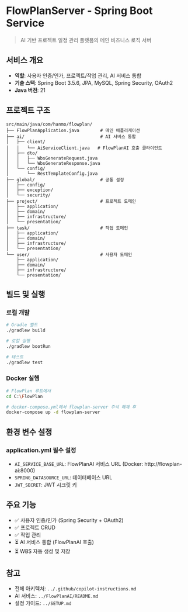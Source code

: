 # FlowPlanServer - Spring Boot Service

> AI 기반 프로젝트 일정 관리 플랫폼의 메인 비즈니스 로직 서버

## 서비스 개요
- **역할**: 사용자 인증/인가, 프로젝트/작업 관리, AI 서비스 통합
- **기술 스택**: Spring Boot 3.5.6, JPA, MySQL, Spring Security, OAuth2
- **Java 버전**: 21

## 프로젝트 구조

```
src/main/java/com/hanmo/flowplan/
├── FlowPlanApplication.java        # 메인 애플리케이션
├── ai/                             # AI 서비스 통합
│   ├── client/
│   │   └── AiServiceClient.java   # FlowPlanAI 호출 클라이언트
│   ├── dto/
│   │   ├── WbsGenerateRequest.java
│   │   └── WbsGenerateResponse.java
│   └── config/
│       └── RestTemplateConfig.java
├── global/                         # 공통 설정
│   ├── config/
│   ├── exception/
│   └── security/
├── project/                        # 프로젝트 도메인
│   ├── application/
│   ├── domain/
│   ├── infrastructure/
│   └── presentation/
├── task/                           # 작업 도메인
│   ├── application/
│   ├── domain/
│   ├── infrastructure/
│   └── presentation/
└── user/                           # 사용자 도메인
    ├── application/
    ├── domain/
    ├── infrastructure/
    └── presentation/
```

## 빌드 및 실행

### 로컬 개발
```bash
# Gradle 빌드
./gradlew build

# 로컬 실행
./gradlew bootRun

# 테스트
./gradlew test
```

### Docker 실행
```bash
# FlowPlan 루트에서
cd C:\FlowPlan

# docker-compose.yml에서 flowplan-server 주석 해제 후
docker-compose up -d flowplan-server
```

## 환경 변수 설정

### application.yml 필수 설정
- `AI_SERVICE_BASE_URL`: FlowPlanAI 서비스 URL (Docker: http://flowplan-ai:8000)
- `SPRING_DATASOURCE_URL`: 데이터베이스 URL
- `JWT_SECRET`: JWT 시크릿 키

## 주요 기능
- ✅ 사용자 인증/인가 (Spring Security + OAuth2)
- ✅ 프로젝트 CRUD
- ✅ 작업 관리
- ⏳ AI 서비스 통합 (FlowPlanAI 호출)
- ⏳ WBS 자동 생성 및 저장

## 참고
- 전체 아키텍처: `../.github/copilot-instructions.md`
- AI 서비스: `../FlowPlanAI/README.md`
- 설정 가이드: `../SETUP.md`


